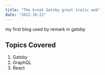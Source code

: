 ```yaml
---
title: "The Great Gatsby great static web"
date: "2022-10-22"
---
```


my first blog used by remark in gatsby

## Topics Covered

1. Gatsby
2. GraphQL
3. React
